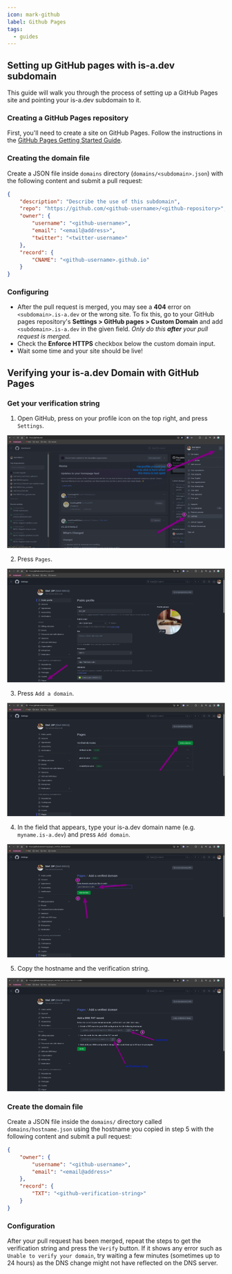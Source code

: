 ```yaml
---
icon: mark-github
label: Github Pages
tags:
  - guides
---
```


## Setting up GitHub pages with is-a.dev subdomain

This guide will walk you through the process of setting up a GitHub Pages site and pointing your is-a.dev subdomain to it.


### Creating a GitHub Pages repository
First, you'll need to create a site on GitHub Pages. Follow the instructions in the [GitHub Pages Getting Started Guide](https://docs.github.com/en/pages/getting-started-with-github-pages).

### Creating the domain file
Create a JSON file inside `domains` directory (`domains/<subdomain>.json`) with the following content and submit a pull request:
```json 
{
    "description": "Describe the use of this subdomain",
    "repo": "https://github.com/<github-username>/<github-repository>",
    "owner": {
        "username": "<github-username>",
        "email": "<email@address>",
        "twitter": "<twitter-username>"
    },
    "record": {
        "CNAME": "<github-username>.github.io"
    }
} 
```

### Configuring
- After the pull request is merged, you may see a **404** error on `<subdomain>.is-a.dev` or the wrong site. To fix this, go to your GitHub pages repository's **Settings > GitHub pages > Custom Domain** and add `<subdomain>.is-a.dev` in the given field. _Only do this **after** your pull request is merged._
- Check the **Enforce HTTPS** checkbox below the custom domain input.
- Wait some time and your site should be live!

## Verifying your is-a.dev Domain with GitHub Pages

### Get your verification string

1. Open GitHub, press on your profile icon on the top right, and press `Settings`.

![](../img/github_pages_verification_step_1.png)

2. Press `Pages`.

![](../img/github_pages_verification_step_2.png)

3. Press `Add a domain`.

![](../img/github_pages_verification_step_3.png)

4. In the field that appears, type your is-a.dev domain name (e.g. `myname.is-a.dev`) and press `Add domain`.

![](../img/github_pages_verification_step_4.png)

5. Copy the hostname and the verification string.

![](../img/github_pages_verification_step_5.png)

### Create the domain file

Create a JSON file inside the `domains/` directory called `domains/hostname.json` using the hostname you copied in step 5 with the following content and submit a pull request:

```json
{
    "owner": {
        "username": "<github-username>",
        "email": "<email@address>"
    },
    "record": {
        "TXT": "<github-verification-string>"
    }
}
```

### Configuration
After your pull request has been merged, repeat the steps to get the verification string and press the `Verify` button.
If it shows any error such as `Unable to verify your domain`, try waiting a few minutes (sometimes up to 24 hours) as the DNS change might not have reflected on the DNS server.
